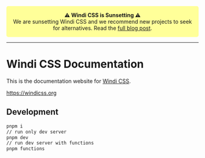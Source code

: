 <p align="center" style="background-color: #FFFF99; padding: 15px; border-radius: 5px;">
  <strong>⚠️ Windi CSS is Sunsetting ⚠️</strong><br>
  We are sunsetting Windi CSS and we recommend new projects to seek for alternatives. Read the <a href="https://windicss.org/posts/sunsetting.html">full blog post</a>.
</p>

<hr>

[windi css]: https://github.com/windicss/windicss

# Windi CSS Documentation

This is the documentation website for [Windi CSS].

https://windicss.org

## Development

```bash
pnpm i
// run only dev server
pnpm dev
// run dev server with functions
pnpm functions
```
